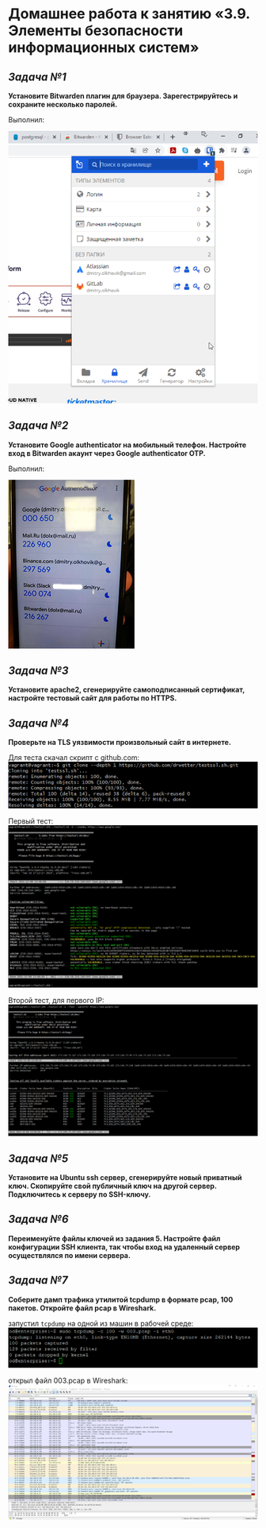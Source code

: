 # **Домашнее работа к занятию «3.9. Элементы безопасности информационных систем»**
## _Задача №1_
**Установите Bitwarden плагин для браузера. Зарегестрируйтесь и сохраните несколько паролей.**

Выполнил:

![](image/bitwarden.png)


## _Задача №2_
**Установите Google authenticator на мобильный телефон. Настройте вход в Bitwarden акаунт через Google authenticator OTP.**

Выполнил:

![](image/GA-2.jpg)


## _Задача №3_
**Установите apache2, сгенерируйте самоподписанный сертификат, настройте тестовый сайт для работы по HTTPS.**


## _Задача №4_
**Проверьте на TLS уязвимости произвольный сайт в интернете.**

Для теста скачал скрипт с github.com:
![](image/git_testssl.png)

Первый тест:
![](image/test_ssl.png)

Второй тест, для первого IP:
![](image/test_ssl-2.png)


## _Задача №5_
**Установите на Ubuntu ssh сервер, сгенерируйте новый приватный ключ. Скопируйте свой публичный ключ на другой сервер. Подключитесь к серверу по SSH-ключу.**

## _Задача №6_
**Переименуйте файлы ключей из задания 5. Настройте файл конфигурации SSH клиента, так чтобы вход на удаленный сервер осуществлялся по имени сервера.**

## _Задача №7_
**Соберите дамп трафика утилитой tcpdump в формате pcap, 100 пакетов. Откройте файл pcap в Wireshark.**

запустил `tcpdump` на одной из машин в рабочей среде:
![](image/tcpdump.png)

открыл файл 003.pcap в Wireshark:
![](image/wireshark.png)






